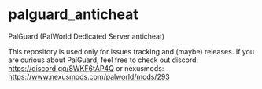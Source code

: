 # palguard_anticheat
PalGuard (PalWorld Dedicated Server anticheat)

This repository is used only for issues tracking and (maybe) releases. If you are curious about PalGuard, feel free to check out discord: https://discord.gg/8WKF6tAP4Q
or nexusmods: https://www.nexusmods.com/palworld/mods/293
